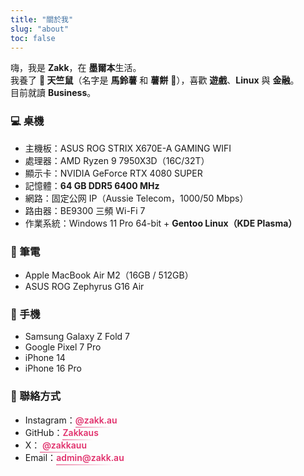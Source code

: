 ```yaml
---
title: "關於我"
slug: "about"
toc: false
---
```

<style>
.about-highlight a{
  color: var(--hb-active,#e1306c) !important;
  text-decoration: none;
  font-weight: 600;
  position: relative;
  transition: color .25s;
}
.about-highlight a::after{
  content:"";
  position:absolute;
  left:0;bottom:-2px;
  width:100%;height:2px;
  background:linear-gradient(90deg,var(--hb-active,#e1306c),transparent 85%);
  opacity:.55;
  transition:opacity .25s,transform .25s;
  transform:translateY(2px);
}
.about-highlight a:hover{
  color: var(--hb-active,#e1306c) !important;
}
.about-highlight a:hover::after{
  opacity:1;
  transform:translateY(0);
}
body.dark .about-highlight a::after{
  opacity:.7;
}
</style>

<div class="about-highlight">

嗨，我是 **Zakk**，在 **墨爾本**生活。  
我養了 **🐹 天竺鼠**（名字是 **馬鈴薯** 和 **薯餅** 🥔），喜歡 **遊戲**、**Linux** 與 **金融**。  
目前就讀 **Business**。

### 💻 桌機
- 主機板：ASUS ROG STRIX X670E-A GAMING WIFI  
- 處理器：AMD Ryzen 9 7950X3D（16C/32T）  
- 顯示卡：NVIDIA GeForce RTX 4080 SUPER  
- 記憶體：**64 GB DDR5 6400 MHz**  
- 網路：固定公网 IP（Aussie Telecom，1000/50 Mbps）  
- 路由器：BE9300 三頻 Wi-Fi 7  
- 作業系統：Windows 11 Pro 64-bit + **Gentoo Linux（KDE Plasma）**

### 💼 筆電
- Apple MacBook Air M2（16GB / 512GB）  
- ASUS ROG Zephyrus G16 Air  

### 📱 手機
- Samsung Galaxy Z Fold 7  
- Google Pixel 7 Pro  
- iPhone 14  
- iPhone 16 Pro  

### 🔗 聯絡方式
- Instagram：[@zakk.au](https://www.instagram.com/zakk.au/)  
- GitHub：[Zakkaus](https://github.com/Zakkaus)  
- X：[ @zakkauu ](https://x.com/zakkauu)  
- Email：[admin@zakk.au](mailto:admin@zakk.au)

</div>
